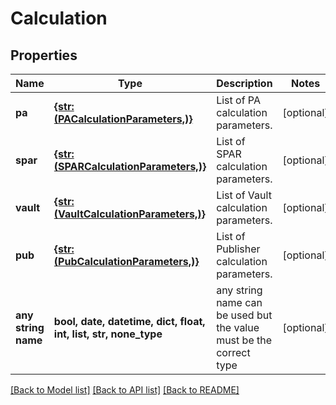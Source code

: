 # Calculation


## Properties
Name | Type | Description | Notes
------------ | ------------- | ------------- | -------------
**pa** | [**{str: (PACalculationParameters,)}**](PACalculationParameters.md) | List of PA calculation parameters. | [optional] 
**spar** | [**{str: (SPARCalculationParameters,)}**](SPARCalculationParameters.md) | List of SPAR calculation parameters. | [optional] 
**vault** | [**{str: (VaultCalculationParameters,)}**](VaultCalculationParameters.md) | List of Vault calculation parameters. | [optional] 
**pub** | [**{str: (PubCalculationParameters,)}**](PubCalculationParameters.md) | List of Publisher calculation parameters. | [optional] 
**any string name** | **bool, date, datetime, dict, float, int, list, str, none_type** | any string name can be used but the value must be the correct type | [optional]

[[Back to Model list]](../README.md#documentation-for-models) [[Back to API list]](../README.md#documentation-for-api-endpoints) [[Back to README]](../README.md)


